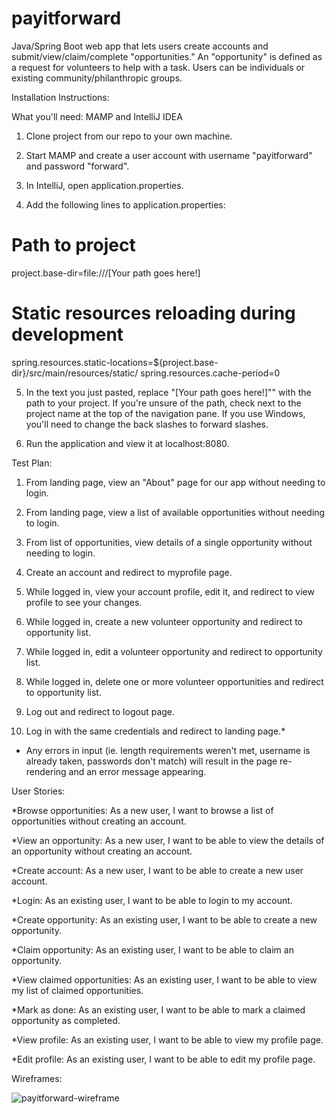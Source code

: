 # payitforward

Java/Spring Boot web app that lets users create accounts and submit/view/claim/complete "opportunities."
An "opportunity" is defined as a request for volunteers to help with a task. Users can be individuals or existing community/philanthropic groups.


Installation Instructions:

What you'll need: MAMP and IntelliJ IDEA

1. Clone project from our repo to your own machine.

2. Start MAMP and create a user account with username "payitforward" and password "forward".

3. In IntelliJ, open application.properties.

4. Add the following lines to application.properties:
# Path to project
project.base-dir=file:///[Your path goes here!]

# Static resources reloading during development
spring.resources.static-locations=${project.base-dir}/src/main/resources/static/
spring.resources.cache-period=0

5. In the text you just pasted, replace "[Your path goes here!]"" with the path to your project.
If you're unsure of the path, check next to the project name at the top of the navigation pane. If you use Windows, you'll need to change the back slashes to forward slashes.

5. Run the application and view it at localhost:8080.

Test Plan:

1. From landing page, view an "About" page for our app without needing to login.

2. From landing page, view a list of available opportunities without needing to login.

3. From list of opportunities, view details of a single opportunity without needing to login.

4. Create an account and redirect to myprofile page.

5. While logged in, view your account profile, edit it, and redirect to view profile to see your changes.

6. While logged in, create a new volunteer opportunity and redirect to opportunity list.

7. While logged in, edit a volunteer opportunity and redirect to opportunity list.

8. While logged in, delete one or more volunteer opportunities and redirect to opportunity list.

9. Log out and redirect to logout page.

10. Log in with the same credentials and redirect to landing page.*

* Any errors in input (ie. length requirements weren't met, username is already taken, passwords don't match) will result in the page re-rendering and an error message appearing.


User Stories:

*Browse opportunities: As a new user, I want to browse a list of opportunities without creating an account.

*View an opportunity: As a new user, I want to be able to view the details of an opportunity without creating an account.

*Create account: As a new user, I want to be able to create a new user account.

*Login: As an existing user, I want to be able to login to my account.

*Create opportunity: As an existing user, I want to be able to create a new opportunity.

*Claim opportunity: As an existing user, I want to be able to claim an opportunity.

*View claimed opportunities: As an existing user, I want to be able to view my list of claimed opportunities.

*Mark as done: As an existing user, I want to be able to mark a claimed opportunity as completed.

*View profile: As an existing user, I want to be able to view my profile page.

*Edit profile: As an existing user, I want to be able to edit my profile page.


Wireframes:

![payitforward-wireframe](https://user-images.githubusercontent.com/25624304/31366647-0823ea7c-ad27-11e7-8896-4022a72bb451.jpg)


